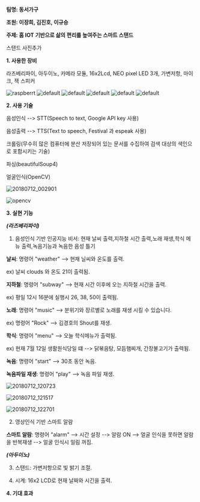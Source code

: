 __팀명: 동서가구__

__조원: 이장희, 김진호, 이규승__

__주제: 홈 IOT 기반으로 삶의 편리를 높여주는 스마트 스탠드__

스탠드 사진추가

__1. 사용한 장비__

라즈베리파이, 아두이노, 카메라 모듈, 16x2Lcd, NEO pixel LED 3개, 가변저항, 마이크, 잭 스피커 

![raspberrt](https://user-images.githubusercontent.com/29765855/42580089-b5863204-8564-11e8-80e3-e3d4b1562bc6.jpg)
![default](https://user-images.githubusercontent.com/29765855/42580211-009f1be8-8565-11e8-8514-8cc2877a6890.png)
![default](https://user-images.githubusercontent.com/29765855/42580303-27b97f84-8565-11e8-954d-a45ae3e0c73b.jpg)
![default](https://user-images.githubusercontent.com/29765855/42580631-f13a2ade-8565-11e8-9296-d97f184e5b77.jpg)
![default](https://user-images.githubusercontent.com/29765855/42580646-f94b15ee-8565-11e8-8f29-9ff2d4fde2b1.jpg)
![default](https://user-images.githubusercontent.com/29765855/42580658-fecdd006-8565-11e8-91eb-3e0e8bc1b647.jpg)

__2. 사용 기술__

음성인식 --> STT(Speech to text, Google API key 사용) 

음성출력 --> TTS(Text to speech, Festival 과 espeak 사용)

크롤링(무수히 많은 컴퓨터에 분산 저장되어 있는 문서를 수집하여 검색 대상의 색인으로 포함시키는 기술)

파싱(beautifulSoup4)

얼굴인식(OpenCV)

![20180712_002901](https://user-images.githubusercontent.com/29765855/42582655-b231be1a-856a-11e8-9ad1-deaa5100a9b7.jpg)

![opencv](https://user-images.githubusercontent.com/29765855/42582391-ec0349b6-8569-11e8-8fe0-163004abd48d.jpg)

__3. 실현 기능__

___(라즈베리파이)___

1. 음성인식 기반 인공지능 비서: 현재 날씨 출력,지하철 시간 출력,노래 재생,학식 메뉴 출력,녹음기능과 녹음한 음성 틀기

__날씨__: 명령어 "weather" --> 현재 닐씨와 온도를 출력. 

ex) 날씨 clouds 와 온도 21이 출력됨. 

__지하철__: 명령어 "subway" --> 현재 시간 이후에 오는 지하철 시간을 출력. 

ex) 평일 12시 16분에 실행시 26, 38, 50이 출력됨.

__노래__: 명령어 "music" --> 분위기와 장르별로 노래를 재생 시킬 수 있습니다. 

ex) 명령어 "Rock" --> 김경호의 Shout를 재생.

__학식__: 명령어 "menu" --> 오늘 학식메뉴가 출력됨. 

ex) 현재 7월 12일 생활원식당일 떄 --> 닭볶음탕, 모듬햄찌개, 간장불고기가 출력됨.

__녹음__: 명령어 "start" --> 30초 동안 녹음.

__녹음파일 재생__: 명령어 "play" --> 녹음 파일 재생.

![20180712_120723](https://user-images.githubusercontent.com/29765855/42610664-91f9be28-85cd-11e8-9680-bc58cebe7631.jpg)

![20180712_121517](https://user-images.githubusercontent.com/29765855/42610780-f950d1e2-85cd-11e8-81b2-3150dd95f241.jpg)

![20180712_122701](https://user-images.githubusercontent.com/29765855/42611028-0b2c5fe8-85cf-11e8-83bd-dc6832061d2b.jpg)

2. 영상인식 기반 스마트 알람

__스마트 알람__: 명령어 "alarm" --> 시간 설정 --> 알람 ON --> 얼굴 인식을 못하면 알람을 반복재생 --> 얼굴 인식시 일림 꺼짐.

___(아두이노)___

3. 스탠드: 가변저항으로 빛 밝기 조절.

4. 시계: 16x2 LCD로 현재 날짜와 시긴을 출력.

__4. 기대 효과__


